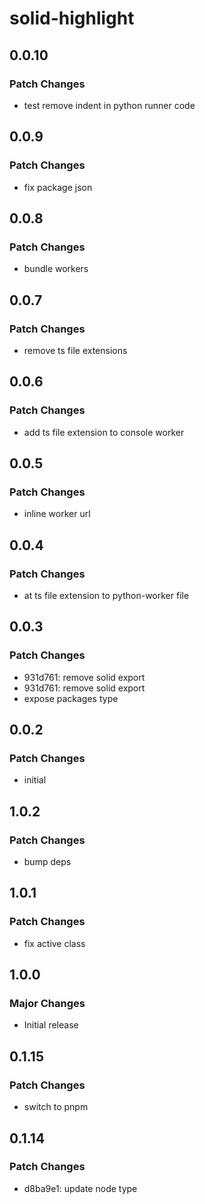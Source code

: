 # solid-highlight

## 0.0.10

### Patch Changes

- test remove indent in python runner code

## 0.0.9

### Patch Changes

- fix package json

## 0.0.8

### Patch Changes

- bundle workers

## 0.0.7

### Patch Changes

- remove ts file extensions

## 0.0.6

### Patch Changes

- add ts file extension to console worker

## 0.0.5

### Patch Changes

- inline worker url

## 0.0.4

### Patch Changes

- at ts file extension to python-worker file

## 0.0.3

### Patch Changes

- 931d761: remove solid export
- 931d761: remove solid export
- expose packages type

## 0.0.2

### Patch Changes

- initial

## 1.0.2

### Patch Changes

- bump deps

## 1.0.1

### Patch Changes

- fix active class

## 1.0.0

### Major Changes

- Initial release

## 0.1.15

### Patch Changes

- switch to pnpm

## 0.1.14

### Patch Changes

- d8ba9e1: update node type
